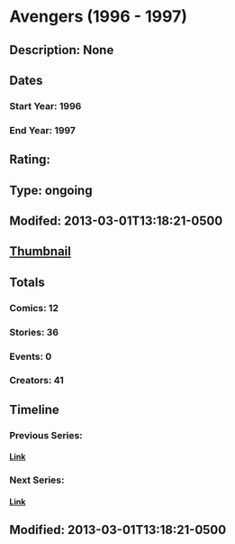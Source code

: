 # Avengers (1996 - 1997)
## Description: None
## Dates
### Start Year: 1996
### End Year: 1997
## Rating: 
## Type: ongoing
## Modifed: 2013-03-01T13:18:21-0500
## [Thumbnail](http://i.annihil.us/u/prod/marvel/i/mg/3/00/5130f033d84a9.jpg)
## Totals
### Comics: 12
### Stories: 36
### Events: 0
### Creators: 41
## Timeline
### Previous Series: 
#### [Link]()
### Next Series: 
#### [Link]()
## Modified: 2013-03-01T13:18:21-0500